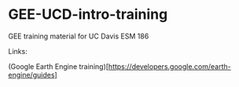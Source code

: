 # GEE-UCD-intro-training
GEE training material for UC Davis ESM 186

Links: 

(Google Earth Engine training)[https://developers.google.com/earth-engine/guides]
